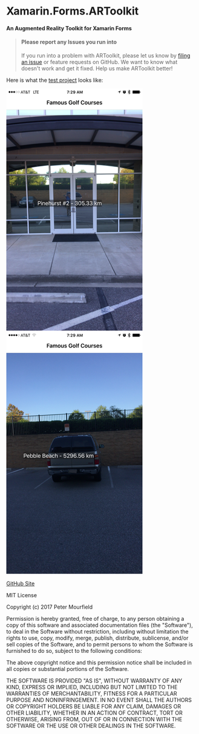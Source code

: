# Xamarin.Forms.ARToolkit
#### An Augmented Reality Toolkit for Xamarin Forms

> #### Please report any Issues you run into
> If you run into a problem with ARToolkit, please let us know by [filing an issue](https://github.com/pmourfield/Xamarin.Forms.ARToolkit/issues) or feature requests on GitHub. We want to know what doesn't work and get it fixed. Help us make ARToolkit better!

Here is what the [test project](https://github.com/pmourfield/Xamarin.Forms.ARToolkit/tree/master/test) looks like:

![Xamarin.Forms.ARToolkit Screen Shot 1](docs/Xamarin.Forms.ARToolkit1.png)
![Xamarin.Forms.ARToolkit Screen Shot 2](docs/Xamarin.Forms.ARToolkit2.png)

[GitHub Site](https://github.com/pmourfield/Xamarin.Forms.ARToolkit)

MIT License

Copyright (c) 2017 Peter Mourfield

Permission is hereby granted, free of charge, to any person obtaining a copy
of this software and associated documentation files (the "Software"), to deal
in the Software without restriction, including without limitation the rights
to use, copy, modify, merge, publish, distribute, sublicense, and/or sell
copies of the Software, and to permit persons to whom the Software is
furnished to do so, subject to the following conditions:

The above copyright notice and this permission notice shall be included in all
copies or substantial portions of the Software.

THE SOFTWARE IS PROVIDED "AS IS", WITHOUT WARRANTY OF ANY KIND, EXPRESS OR
IMPLIED, INCLUDING BUT NOT LIMITED TO THE WARRANTIES OF MERCHANTABILITY,
FITNESS FOR A PARTICULAR PURPOSE AND NONINFRINGEMENT. IN NO EVENT SHALL THE
AUTHORS OR COPYRIGHT HOLDERS BE LIABLE FOR ANY CLAIM, DAMAGES OR OTHER
LIABILITY, WHETHER IN AN ACTION OF CONTRACT, TORT OR OTHERWISE, ARISING FROM,
OUT OF OR IN CONNECTION WITH THE SOFTWARE OR THE USE OR OTHER DEALINGS IN THE
SOFTWARE.

